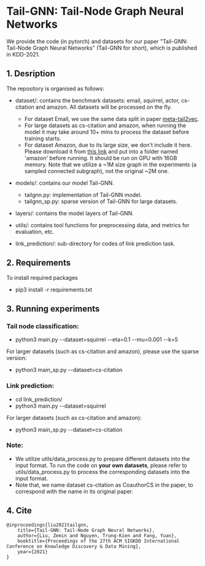 
# Tail-GNN: Tail-Node Graph Neural Networks 
We provide the code (in pytorch) and datasets for our paper "Tail-GNN: Tail-Node Graph Neural Networks" (Tail-GNN for short), which is published in KDD-2021.


## 1. Desription
The repository is organised as follows:

* dataset/: contains the benchmark datasets: email, squirrel, actor, cs-citation and amazon. All datasets will be processed on the fly. 
  * For dataset Email, we use the same data split in paper [meta-tail2vec](https://github.com/shuaiOKshuai/meta-tail2vec). 
  * For large datasets as cs-citation and amazon, when running the model it may take around 10+ mins to process the dataset before training starts. 
  * For dataset Amazon, due to its large size, we don't include it here. Please download it from [this link](https://github.com/pyyush/GraphML) and put into a folder named 'amazon' before running. It should be run on GPU with 16GB memory. Note that we utilize a ~1M size graph in the experiments (a sampled connected subgraph), not the original ~2M one.

* models/: contains our model Tail-GNN.
  * tailgnn.py: implementation of Tail-GNN model.
  * tailgnn_sp.py: sparse version of Tail-GNN for large datasets.

* layers/: contains the model layers of Tail-GNN.  
* utils/: contains tool functions for preprocessing data, and metrics for evaluation, etc.
* link_prediction/: sub-directory for codes of link prediction task.
  

## 2. Requirements
To install required packages
- pip3 install -r requirements.txt

## 3. Running experiments

### Tail node classification:
- python3 main.py --dataset=squirrel --eta=0.1 --mu=0.001 --k=5
  
For larger datasets (such as cs-citation and amazon), please use the sparse version:
- python3 main_sp.py --dataset=cs-citation


### Link prediction:
- cd link_prediction/
- python3 main.py --dataset=squirrel 

For larger datasets (such as cs-citation and amazon):
- python3 main_sp.py --dataset=cs-citation


### Note:
- We utilize utils/data_process.py to prepare different datasets into the input format. To run the code on **your own datasets**, please refer to utils/data_process.py to process the corresponding datasets into the input format.
- Note that, we name dataset cs-citation as CoauthorCS in the paper, to correspond with the name in its original paper.

## 4. Cite

	@inproceedings{liu2021tailgnn,
		title={Tail-GNN: Tail-Node Graph Neural Networks},
		author={Liu, Zemin and Nguyen, Trung-Kien and Fang, Yuan},
		booktitle={Proceedings of the 27th ACM SIGKDD International Conference on Knowledge Discovery & Data Mining},
		year={2021}
	}
